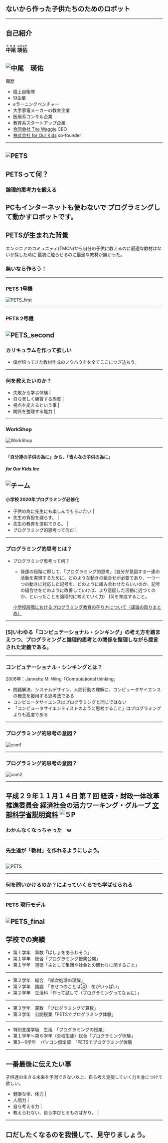 
## ないから作った子供たちのためのロボット

---
## 自己紹介

### <ruby>中尾<rp>（</rp><rt>ナカオ</rt><rp>）</rp></ruby> <ruby>瑛佑<rp>（</rp><rt>ヨウスケ</rt><rp>）</rp></ruby>
![中尾　瑛佑](./assets/koushi.jpg)
---
職歴
- 陸上自衛隊
- SI企業
- eラーニングベンチャー
- 大手家電メーカーの教育企業
- 医療系コンサル企業
- 教育系スタートアップ企業
- [合同会社 The Waggle](https://thewaggle.co.jp/) CEO
- [株式会社 for Our Kids](https://4ok.jp) co-founder

---
![PETS](https://4ok.jp/pets/wp-content/uploads/2017/08/PETS_img.jpg)
---
## PETSって何？
### 論理的思考力を鍛える
PCもインターネットも使わないで
プログラミングして動かすロボットです。
---
## PETSが生まれた背景

エンジニアのコミュニティ(TMCN)から自分の子供に教えるのに最適な教材はないか探した時に
最初に触らせるのに最適な教材が無かった。

### 無いなら作ろう！
---
### PETS 1号機

![PETS_first](https://4ok.jp/pets/wp-content/uploads/2016/08/PETS_1st_600_002.jpg)

---
### PETS 2号機
![PETS_second](https://4ok.jp/pets/wp-content/uploads/2016/08/PETS_2nd_600_002.jpg)
---
### カリキュラムを作って欲しい

- 僕が培ってきた教材作成のノウハウをを全てここにつぎ込もう。

---
### 何を教えたいのか？
- 失敗から学ぶ体験 |
- 自ら楽しく練習する態度 |
- 視点を変えるという事 |
- 関係を整理する能力 |

---
### WorkShop

![WorkShop](./assets/WS.png)

---
#### 「自分達の子供の為に」から、「皆んなの子供の為に」
##### for Our Kids.Inc
![チーム](https://4ok.jp/corporate/wp-content/uploads/2016/09/fOK_member_all.jpg)
---
#### 小学校 2020年プログラミング必修化

- 子供の為に先生にも楽しんでもらいたい |
- 先生の負担を減らす。 |
- 先生の教育を提供できる。 |
- プログラミング的思考って何だ |
---
### プログラミング的思考とは？

- プログラミング思考って何？
  - 発達の段階に即して、「プログラミング的思考」（自分が意図する一連の活動を実現するために、どのような動きの組合せが必要であり、一つ一つの動きに対応した記号を、どのように組み合わせたらいいのか、記号の組合せをどのように改善していけば、より意図した活動に近づくのか、といったことを論理的に考えていく力） [5]を育成すること。

  [小学校段階におけるプログラミング教育の在り方について（議論の取りまとめ）](http://www.mext.go.jp/b_menu/shingi/chousa/shotou/122/attach/1372525.htm)
---
### [5]いわゆる「コンピュテーショナル・シンキング」の考え方を踏まえつつ、プログラミングと論理的思考との関係を整理しながら提言された定義である。
---
### コンピュテーショナル・シンキングとは？
2006年：Jannette M. Wing「Computational thinking」

- 問題解決、システムデザイン、人間行動の理解に、コンピュータサイエンスの概念を援用する思考法である
- コンピュータサイエンスはプログラミングと同じではない
- 「コンピュータサイエンティストのように思考すること」はプログラミングよりも高度である
---
### プログラミング的思考の意図？

![com1](./assets/com1.png)

---
### プログラミング的思考の意図？

![com2](./assets/com2.png)

---
平成２９年１１月１４日
第７回 経済・財政一体改革推進委員会
経済社会の活力ワーキング・グループ
 [文部科学省説明資料]()
![５P](./assets/monka.png)
---

### わかんなくなっちゃった　w

---

 ### 先生達が「教材」を作れるようにしよう。

---
![PETS](./assets/PETS_Seq_ex1.jpg)

---
### 何を問いかけるのか？によっていくらでも学ばせられる
---
### PETS 現行モデル

![PETS_final](https://4ok.jp/pets/wp-content/uploads/2017/02/027350ed8f4d45451bdabe1a49eb3e73.jpg)
---
## 学校での実績
- 第１学年　算数「ばしょをあらわそう」
- 第１学年　総合「プログラミング授業公開」
- 第１学年　道徳「主として集団や社会との関わりに関すること」
---
- 第２学年　総合　「順次処理の理解」
- 第２学年　国語　「きせつのことば④　冬がいっぱい」　
- 第２学年　生活科「作って試して（プログラミングってなぁに）」
---
- 第３学年　算数　「プログラミングで算数」
- 第３学年　公開授業「PETSでプログラミング体験」
---
- 特別支援学級　生活　「プログラミングの授業」
- 第１学年～第６学年（全校生徒）総合「プログラミング体験」
- 第3－6学年　パソコン倶楽部　「PETSでプログラミング体験　
---
## 一番最後に伝えたい事

子供達の生きる未来を予測できない以上、自ら考え克服していく力を身につけて欲しい。

- 健康な体、体力 |
- 人間力 |
- 自ら考える力 |
- 教えられない、自ら学びとるものばかり。 |

---

## 口だしたくなるのを我慢して、見守りましょう。
